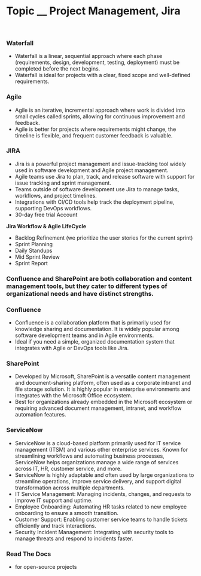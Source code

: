 # Topic __ Project Management, Jira

<br>

### Waterfall
- Waterfall is a linear, sequential approach where each phase (requirements, design, development, testing, deployment) must be completed before the next begins.
- Waterfall is ideal for projects with a clear, fixed scope and well-defined requirements.


### Agile
- Agile is an iterative, incremental approach where work is divided into small cycles called sprints, allowing for continuous improvement and feedback.
- Agile is better for projects where requirements might change, the timeline is flexible, and frequent customer feedback is valuable.


### JIRA
- Jira is a powerful project management and issue-tracking tool widely used in software development and Agile project management. 
- Agile teams use Jira to plan, track, and release software with support for issue tracking and sprint management.
- Teams outside of software development use Jira to manage tasks, workflows, and project timelines.
- Integrations with CI/CD tools help track the deployment pipeline, supporting DevOps workflows.
- 30-day free trial Account

**Jira Workflow & Agile LifeCycle**
- Backlog Refinement (we prioritize the user stories for the current sprint)
- Sprint Planning
- Daily Standups
- Mid Sprint Review
- Sprint Report


### Confluence and SharePoint are both collaboration and content management tools, but they cater to different types of organizational needs and have distinct strengths.

### Confluence
- Confluence is a collaboration platform that is primarily used for knowledge sharing and documentation. It is widely popular among software development teams and in Agile environments.
- Ideal if you need a simple, organized documentation system that integrates with Agile or DevOps tools like Jira.

### SharePoint
- Developed by Microsoft, SharePoint is a versatile content management and document-sharing platform, often used as a corporate intranet and file storage solution. It is highly popular in enterprise environments and integrates with the Microsoft Office ecosystem.
- Best for organizations already embedded in the Microsoft ecosystem or requiring advanced document management, intranet, and workflow automation features.


### ServiceNow
- ServiceNow is a cloud-based platform primarily used for IT service management (ITSM) and various other enterprise services. Known for streamlining workflows and automating business processes, ServiceNow helps organizations manage a wide range of services across IT, HR, customer service, and more.
- ServiceNow is highly adaptable and often used by large organizations to streamline operations, improve service delivery, and support digital transformation across multiple departments.
- IT Service Management: Managing incidents, changes, and requests to improve IT support and uptime.
- Employee Onboarding: Automating HR tasks related to new employee onboarding to ensure a smooth transition.
- Customer Support: Enabling customer service teams to handle tickets efficiently and track interactions.
- Security Incident Management: Integrating with security tools to manage threats and respond to incidents faster.


### Read The Docs 
- for open-source projects



